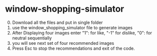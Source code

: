 # window-shopping-simulator

0. Download all the files and put in single folder
1. use the window_shopping_simulator file to generate images
2. After Displaying four images enter "1": for like, "-1" for dislike, "0": for neutral sequentially 
3. you will see next set of four recommended images
4. Press Esc to stop the recommendations and exit of the code.
